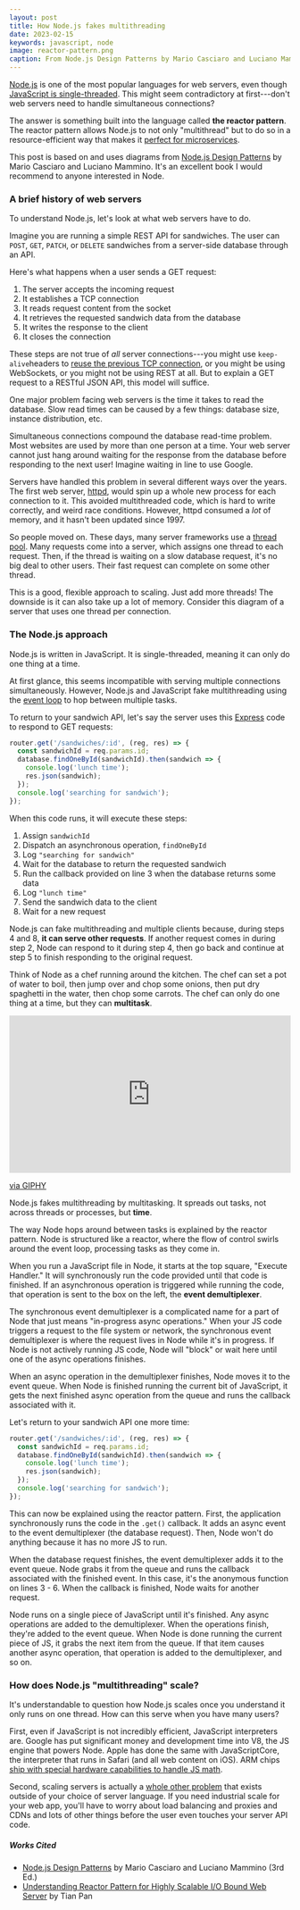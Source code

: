 ```yaml
---
layout: post
title: How Node.js fakes multithreading
date: 2023-02-15
keywords: javascript, node
image: reactor-pattern.png
caption: From Node.js Design Patterns by Mario Casciaro and Luciano Mammino
---
```


[Node.js](https://www.bitovi.com/backend-consulting/nodejs-consulting) is one of the most popular languages for web servers, even though [JavaScript is single-threaded](https://codeburst.io/is-javascript-single-threaded-youre-kidding-me-80b11d74f4e5). This might seem contradictory at first---don't web servers need to handle simultaneous connections?

The answer is something built into the language called **the reactor pattern**. The reactor pattern allows Node.js to not only "multithread" but to do so in a resource-efficient way that makes it [perfect for microservices](https://www.bitovi.com/blog/5-reasons-to-choose-nodejs).

This post is based on and uses diagrams from [Node.js Design Patterns](https://www.nodejsdesignpatterns.com/) by Mario Casciaro and Luciano Mammino. It's an excellent book I would recommend to anyone interested in Node.

### A brief history of web servers

To understand Node.js, let's look at what web servers have to do.

Imagine you are running a simple REST API for sandwiches. The user can `POST`, `GET`, `PATCH`, or `DELETE` sandwiches from a server-side database through an API.

Here's what happens when a user sends a GET request:

1.  The server accepts the incoming request
2.  It establishes a TCP connection
3.  It reads request content from the socket
4.  It retrieves the requested sandwich data from the database
5.  It writes the response to the client
6.  It closes the connection

These steps are not true of _all_ server connections---you might use `keep-alive`headers to [reuse the previous TCP connection](https://connectreport.com/blog/tuning-http-keep-alive-in-node-js/), or you might be using WebSockets, or you might not be using REST at all. But to explain a GET request to a RESTful JSON API, this model will suffice.

One major problem facing web servers is the time it takes to read the database. Slow read times can be caused by a few things: database size, instance distribution, etc.

Simultaneous connections compound the database read-time problem. Most websites are used by more than one person at a time. Your web server cannot just hang around waiting for the response from the database before responding to the next user! Imagine waiting in line to use Google.

Servers have handled this problem in several different ways over the years. The first web server, [httpd](https://www.w3.org/Daemon/), would spin up a whole new process for each connection to it. This avoided multithreaded code, which is hard to write correctly, and weird race conditions. However, httpd consumed a _lot_ of memory, and it hasn't been updated since 1997.

So people moved on. These days, many server frameworks use a [thread pool](https://en.wikipedia.org/wiki/Thread_pool). Many requests come into a server, which assigns one thread to each request. Then, if the thread is waiting on a slow database request, it's no big deal to other users. Their fast request can complete on some other thread.

This is a good, flexible approach to scaling. Just add more threads! The downside is it can also take up a lot of memory. Consider this diagram of a server that uses one thread per connection.

<InlineImage filename="multithreading-1.png" alt="A diagram showing multiple threads handling multiple connections to a server" />

### The Node.js approach

Node.js is written in JavaScript. It is single-threaded, meaning it can only do one thing at a time.

At first glance, this seems incompatible with serving multiple connections simultaneously. However, Node.js and JavaScript fake multithreading using the [event loop](https://developer.mozilla.org/en-US/docs/Web/JavaScript/EventLoop) to hop between multiple tasks.

To return to your sandwich API, let's say the server uses this [Express](https://expressjs.com/) code to respond to GET requests:

```javascript
router.get('/sandwiches/:id', (reg, res) => {
  const sandwichId = req.params.id;
  database.findOneById(sandwichId).then(sandwich => {
    console.log('lunch time');
    res.json(sandwich);
  });
  console.log('searching for sandwich');
});
```

When this code runs, it will execute these steps:

1.  Assign `sandwichId`
2.  Dispatch an asynchronous operation, `findOneById`
3.  Log `"searching for sandwich"`
4.  Wait for the database to return the requested sandwich
5.  Run the callback provided on line 3 when the database returns some data
6.  Log `"lunch time"`
7.  Send the sandwich data to the client
8.  Wait for a new request

Node.js can fake multithreading and multiple clients because, during steps 4 and 8, **it can serve other requests**. If another request comes in during step 2, Node can respond to it during step 4, then go back and continue at step 5 to finish responding to the original request.

Think of Node as a chef running around the kitchen. The chef can set a pot of water to boil, then jump over and chop some onions, then put dry spaghetti in the water, then chop some carrots. The chef can only do one thing at a time, but they can **multitask**.

<div style="width:100%;height:0;padding-bottom:56%;position:relative;"><iframe src="https://giphy.com/embed/UovJw8VQReFiiIy8C9" width="100%" height="100%" style="position:absolute" frameBorder="0" class="giphy-embed" allowFullScreen></iframe></div><p><a href="https://giphy.com/gifs/team17-overcooked-2-overcooked2-UovJw8VQReFiiIy8C9">via GIPHY</a></p>

Node.js fakes multithreading by multitasking. It spreads out tasks, not across threads or processes, but **time**.

<InlineImage filename="multithreading-2.png" alt="A diagram showing a Node server handling multiple connections on one thread over time" />

The way Node hops around between tasks is explained by the reactor pattern. Node is structured like a reactor, where the flow of control swirls around the event loop, processing tasks as they come in.

<InlineImage filename="reactor-pattern.png" alt="A diagram demonstrating the reactor pattern in Node" />

When you run a JavaScript file in Node, it starts at the top square, "Execute Handler." It will synchronously run the code provided until that code is finished. If an asynchronous operation is triggered while running the code, that operation is sent to the box on the left, the **event demultiplexer**.

The synchronous event demultiplexer is a complicated name for a part of Node that just means "in-progress async operations." When your JS code triggers a request to the file system or network, the synchronous event demultiplexer is where the request lives in Node while it's in progress. If Node is not actively running JS code, Node will "block" or wait here until one of the async operations finishes.

When an async operation in the demultiplexer finishes, Node moves it to the event queue. When Node is finished running the current bit of JavaScript, it gets the next finished async operation from the queue and runs the callback associated with it.

Let's return to your sandwich API one more time:

```javascript
router.get('/sandwiches/:id', (reg, res) => {
  const sandwichId = req.params.id;
  database.findOneById(sandwichId).then(sandwich => {
    console.log('lunch time');
    res.json(sandwich);
  });
  console.log('searching for sandwich');
});
```

This can now be explained using the reactor pattern. First, the application synchronously runs the code in the `.get()` callback. It adds an async event to the event demultiplexer (the database request). Then, Node won't do anything because it has no more JS to run.

When the database request finishes, the event demultiplexer adds it to the event queue. Node grabs it from the queue and runs the callback associated with the finished event. In this case, it's the anonymous function on lines 3 - 6. When the callback is finished, Node waits for another request.

Node runs on a single piece of JavaScript until it's finished. Any async operations are added to the demultiplexer. When the operations finish, they're added to the event queue. When Node is done running the current piece of JS, it grabs the next item from the queue. If that item causes another async operation, that operation is added to the demultiplexer, and so on.

### How does Node.js "multithreading" scale?

It's understandable to question how Node.js scales once you understand it only runs on one thread. How can this serve when you have many users?

First, even if JavaScript is not incredibly efficient, JavaScript interpreters are. Google has put significant money and development time into V8, the JS engine that powers Node. Apple has done the same with JavaScriptCore, the interpreter that runs in Safari (and all web content on iOS). ARM chips [ship with special hardware capabilities to handle JS math](https://stackoverflow.com/questions/50966676/why-do-arm-chips-have-an-instruction-with-javascript-in-the-name-fjcvtzs).

Second, scaling servers is actually a [whole other problem](https://www.quora.com/How-does-Node-js-handle-multiple-connections) that exists outside of your choice of server language. If you need industrial scale for your web app, you'll have to worry about load balancing and proxies and CDNs and lots of other things before the user even touches your server API code.

##### Works Cited

- [Node.js Design Patterns](https://www.nodejsdesignpatterns.com/) by Mario Casciaro and Luciano Mammino (3rd Ed.)
- [Understanding Reactor Pattern for Highly Scalable I/O Bound Web Server](https://tianpan.co/blog/2015-01-13-understanding-reactor-pattern-for-highly-scalable-i-o-bound-web-server) by Tian Pan

<script lang="ts">
  import InlineImage from '$lib/components/inline-image.svelte'
</script>